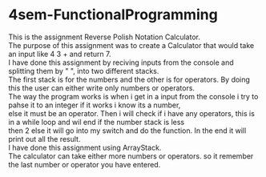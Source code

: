 # 4sem-FunctionalProgramming
This is the assignment Reverse Polish Notation Calculator.<br>
The purpose of this assignment was to create a Calculator that would take an input like 4 3 + and return 7.<br>
I have done this assignment by reciving inputs from the console and splitting them by " ",  into two different stacks.<br>
The first stack is for the numbers and the other is for operators. By doing this the user can either write only numbers or operators.<br>
The way the program works is when i get in a input from the console i try to pahse it to an integer if it works i know its a number,<br>
else it must be an operator. Then i will check if i have any operators, this is in a while loop and wil end if the number stack is less<br>
then 2 else it will go into my switch and do the function. In the end it will print out all the result.<br>
I have done this assignment using ArrayStack.<br>
The calculator can take either more numbers or operators. so it remember the last number or operator you have entered.
